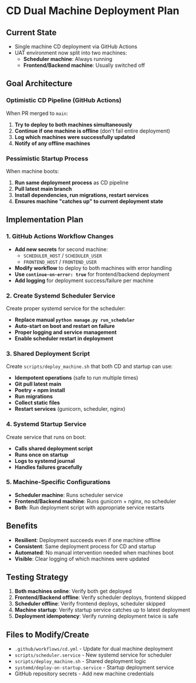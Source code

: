 # CD Dual Machine Deployment Plan

## Current State

- Single machine CD deployment via GitHub Actions
- UAT environment now split into two machines:
  - **Scheduler machine**: Always running
  - **Frontend/Backend machine**: Usually switched off

## Goal Architecture

### Optimistic CD Pipeline (GitHub Actions)

When PR merged to `main`:

1. **Try to deploy to both machines simultaneously**
2. **Continue if one machine is offline** (don't fail entire deployment)
3. **Log which machines were successfully updated**
4. **Notify of any offline machines**

### Pessimistic Startup Process

When machine boots:

1. **Run same deployment process** as CD pipeline
2. **Pull latest main branch**
3. **Install dependencies, run migrations, restart services**
4. **Ensures machine "catches up" to current deployment state**

## Implementation Plan

### 1. GitHub Actions Workflow Changes

- **Add new secrets** for second machine:
  - `SCHEDULER_HOST` / `SCHEDULER_USER`
  - `FRONTEND_HOST` / `FRONTEND_USER`
- **Modify workflow** to deploy to both machines with error handling
- **Use `continue-on-error: true`** for frontend/backend deployment
- **Add logging** for deployment success/failure per machine

### 2. Create Systemd Scheduler Service

Create proper systemd service for the scheduler:

- **Replace manual `python manage.py run_scheduler`**
- **Auto-start on boot and restart on failure**
- **Proper logging and service management**
- **Enable scheduler restart in deployment**

### 3. Shared Deployment Script

Create `scripts/deploy_machine.sh` that both CD and startup can use:

- **Idempotent operations** (safe to run multiple times)
- **Git pull latest main**
- **Poetry + npm install**
- **Run migrations**
- **Collect static files**
- **Restart services** (gunicorn, scheduler, nginx)

### 4. Systemd Startup Service

Create service that runs on boot:

- **Calls shared deployment script**
- **Runs once on startup**
- **Logs to systemd journal**
- **Handles failures gracefully**

### 5. Machine-Specific Configurations

- **Scheduler machine**: Runs scheduler service
- **Frontend/Backend machine**: Runs gunicorn + nginx, no scheduler
- **Both**: Run deployment script with appropriate service restarts

## Benefits

- **Resilient**: Deployment succeeds even if one machine offline
- **Consistent**: Same deployment process for CD and startup
- **Automated**: No manual intervention needed when machines boot
- **Visible**: Clear logging of which machines were updated

## Testing Strategy

1. **Both machines online**: Verify both get deployed
2. **Frontend/Backend offline**: Verify scheduler deploys, frontend skipped
3. **Scheduler offline**: Verify frontend deploys, scheduler skipped
4. **Machine startup**: Verify startup service catches up to latest deployment
5. **Deployment idempotency**: Verify running deployment twice is safe

## Files to Modify/Create

- `.github/workflows/cd.yml` - Update for dual machine deployment
- `scripts/scheduler.service` - New systemd service for scheduler
- `scripts/deploy_machine.sh` - Shared deployment logic
- `systemd/deploy-on-startup.service` - Startup deployment service
- GitHub repository secrets - Add new machine credentials
